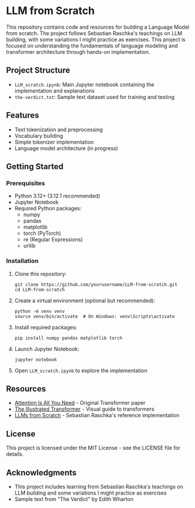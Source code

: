 # LLM from Scratch

This repository contains code and resources for building a Language Model from scratch. The project follows Sebastian Raschka's teachings on LLM building, with some variations I might practice as exercises. This project is focused on understanding the fundamentals of language modeling and transformer architecture through hands-on implementation.

## Project Structure

- `LLM_scratch.ipynb`: Main Jupyter notebook containing the implementation and explanations
- `the-verdict.txt`: Sample text dataset used for training and testing

## Features

- Text tokenization and preprocessing
- Vocabulary building
- Simple tokenizer implementation
- Language model architecture (in progress)

## Getting Started

### Prerequisites

- Python 3.12+ (3.12.1 recommended)
- Jupyter Notebook
- Required Python packages:
  - numpy
  - pandas
  - matplotlib
  - torch (PyTorch)
  - re (Regular Expressions)
  - urllib

### Installation

1. Clone this repository:
   ```
   git clone https://github.com/yourusername/LLM-from-scratch.git
   cd LLM-from-scratch
   ```

2. Create a virtual environment (optional but recommended):
   ```
   python -m venv venv
   source venv/bin/activate  # On Windows: venv\Scripts\activate
   ```

3. Install required packages:
   ```
   pip install numpy pandas matplotlib torch
   ```

4. Launch Jupyter Notebook:
   ```
   jupyter notebook
   ```

5. Open `LLM_scratch.ipynb` to explore the implementation

## Resources

- [Attention Is All You Need](https://arxiv.org/abs/1706.03762) - Original Transformer paper
- [The Illustrated Transformer](http://jalammar.github.io/illustrated-transformer/) - Visual guide to transformers
- [LLMs from Scratch](https://github.com/rasbt/LLMs-from-scratch) - Sebastian Raschka's reference implementation

## License

This project is licensed under the MIT License - see the LICENSE file for details.

## Acknowledgments

- This project includes learning from Sebastian Raschka's teachings on LLM building and some variations I might practice as exercises
- Sample text from "The Verdict" by Edith Wharton 